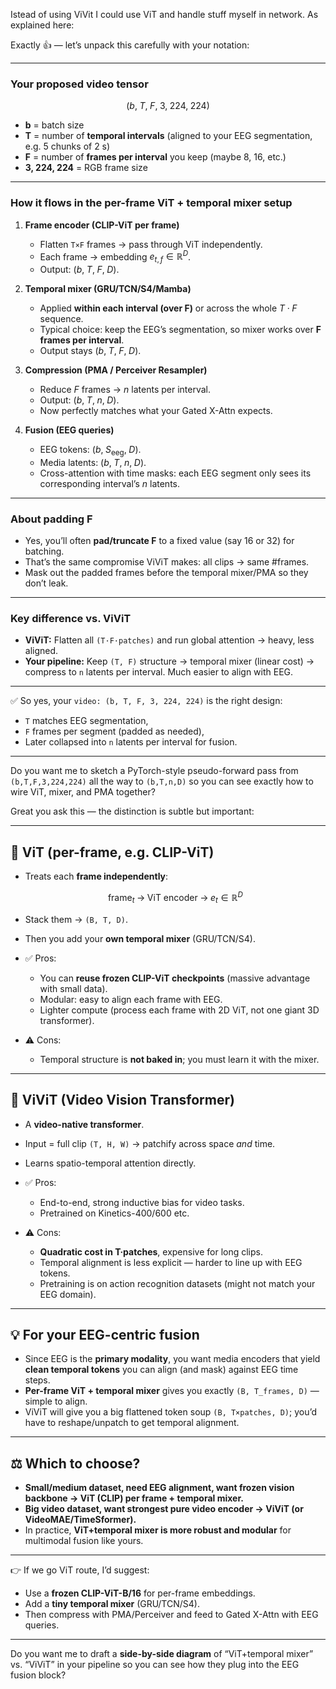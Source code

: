 Istead of using ViVit I could use ViT and handle stuff myself in network. As explained here:

Exactly 👍 — let’s unpack this carefully with your notation:

---

### Your proposed video tensor

$$
(b,\; T,\; F,\; 3,\; 224,\; 224)
$$

* **b** = batch size
* **T** = number of **temporal intervals** (aligned to your EEG segmentation, e.g. 5 chunks of 2 s)
* **F** = number of **frames per interval** you keep (maybe 8, 16, etc.)
* **3, 224, 224** = RGB frame size

---

### How it flows in the **per-frame ViT + temporal mixer** setup

1. **Frame encoder (CLIP-ViT per frame)**

    * Flatten `T×F` frames → pass through ViT independently.
    * Each frame → embedding $e_{t,f} \in \mathbb{R}^D$.
    * Output: $(b,\; T,\; F,\; D)$.

2. **Temporal mixer (GRU/TCN/S4/Mamba)**

    * Applied **within each interval (over F)** or across the whole $T·F$ sequence.
    * Typical choice: keep the EEG’s segmentation, so mixer works over **F frames per interval**.
    * Output stays $(b,\; T,\; F,\; D)$.

3. **Compression (PMA / Perceiver Resampler)**

    * Reduce $F$ frames → $n$ latents per interval.
    * Output: $(b,\; T,\; n,\; D)$.
    * Now perfectly matches what your Gated X-Attn expects.

4. **Fusion (EEG queries)**

    * EEG tokens: $(b,\; S_{\text{eeg}},\; D)$.
    * Media latents: $(b,\; T,\; n,\; D)$.
    * Cross-attention with time masks: each EEG segment only sees its corresponding interval’s $n$ latents.

---

### About **padding F**

* Yes, you’ll often **pad/truncate F** to a fixed value (say 16 or 32) for batching.
* That’s the same compromise ViViT makes: all clips → same #frames.
* Mask out the padded frames before the temporal mixer/PMA so they don’t leak.

---

### Key difference vs. ViViT

* **ViViT:** Flatten all `(T·F·patches)` and run global attention → heavy, less aligned.
* **Your pipeline:** Keep `(T, F)` structure → temporal mixer (linear cost) → compress to `n` latents per interval. Much
  easier to align with EEG.

---

✅ So yes, your `video: (b, T, F, 3, 224, 224)` is the right design:

* `T` matches EEG segmentation,
* `F` frames per segment (padded as needed),
* Later collapsed into `n` latents per interval for fusion.

---

Do you want me to sketch a PyTorch-style pseudo-forward pass from `(b,T,F,3,224,224)` all the way to `(b,T,n,D)` so you
can see exactly how to wire ViT, mixer, and PMA together?



Great you ask this — the distinction is subtle but important:

---

## 🔹 ViT (per-frame, e.g. CLIP-ViT)

* Treats each **frame independently**:

  $$
  \text{frame}_t \;\to\; \text{ViT encoder} \;\to\; e_t \in \mathbb{R}^D
  $$
* Stack them → `(B, T, D)`.
* Then you add your **own temporal mixer** (GRU/TCN/S4).
* ✅ Pros:

  * You can **reuse frozen CLIP-ViT checkpoints** (massive advantage with small data).
  * Modular: easy to align each frame with EEG.
  * Lighter compute (process each frame with 2D ViT, not one giant 3D transformer).
* ⚠️ Cons:

  * Temporal structure is **not baked in**; you must learn it with the mixer.

---

## 🔹 ViViT (Video Vision Transformer)

* A **video-native transformer**.
* Input = full clip `(T, H, W)` → patchify across space *and* time.
* Learns spatio-temporal attention directly.
* ✅ Pros:

  * End-to-end, strong inductive bias for video tasks.
  * Pretrained on Kinetics-400/600 etc.
* ⚠️ Cons:

  * **Quadratic cost in T·patches**, expensive for long clips.
  * Temporal alignment is less explicit — harder to line up with EEG tokens.
  * Pretraining is on action recognition datasets (might not match your EEG domain).

---

## 💡 For your EEG-centric fusion

* Since EEG is the **primary modality**, you want media encoders that yield **clean temporal tokens** you can align (and mask) against EEG time steps.
* **Per-frame ViT + temporal mixer** gives you exactly `(B, T_frames, D)` — simple to align.
* ViViT will give you a big flattened token soup `(B, T×patches, D)`; you’d have to reshape/unpatch to get temporal alignment.

---

## ⚖️ Which to choose?

* **Small/medium dataset, need EEG alignment, want frozen vision backbone → ViT (CLIP) per frame + temporal mixer.**
* **Big video dataset, want strongest pure video encoder → ViViT (or VideoMAE/TimeSformer).**
* In practice, **ViT+temporal mixer is more robust and modular** for multimodal fusion like yours.

---

👉 If we go ViT route, I’d suggest:

* Use a **frozen CLIP-ViT-B/16** for per-frame embeddings.
* Add a **tiny temporal mixer** (GRU/TCN/S4).
* Then compress with PMA/Perceiver and feed to Gated X-Attn with EEG queries.

---

Do you want me to draft a **side-by-side diagram** of “ViT+temporal mixer” vs. “ViViT” in your pipeline so you can see how they plug into the EEG fusion block?
